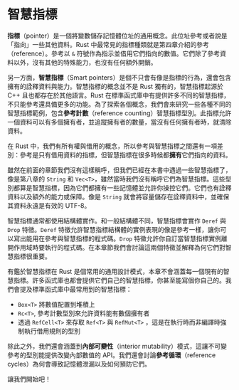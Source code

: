 # 智慧指標

**指標**（pointer）是一個將變數儲存記憶體位址的通用概念。此位址參考或者說是「指向」一些其他資料。Rust 中最常見的指標種類就是第四章介紹的參考（reference）。參考以 `&` 符號作為指示並借用它們指向的數值。它們除了參考資料以外，沒有其他的特殊能力，也沒有任何額外開銷。

另一方面，**智慧指標**（Smart pointers）是個不只會有像是指標的行為，還會包含擁有的詮釋資料與能力。智慧指標的概念並不是 Rust 獨有的，智慧指標起源於 C++ 且也都存在於其他語言。Rust 在標準函式庫中有提供許多不同的智慧指標，不只能參考還具備更多的功能。為了探索各個概念，我們會來研究一些各種不同的智慧指標範例，包含**參考計數**（reference counting）智慧指標型別。此指標允許一個資料可以有多個擁有者，並追蹤擁有者的數量，當沒有任何擁有者時，就清除資料。

在 Rust 中，我們有所有權與借用的概念，所以參考與智慧指標之間還有一項差別：參考是只有借用資料的指標，但智慧指標在很多時候都**擁有**它們指向的資料。

雖然在前面的章節我們沒有這樣稱呼，但我們已經在本書中遇過一些智慧指標了，像是第八章的 `String` 和 `Vec<T>`，雖然當時我們沒有稱呼它們為智慧指標。這些型別都算是智慧指標，因為它們都擁有一些記憶體並允許你操控它們。它們也有詮釋資料以及額外的能力或保障。像是 `String` 就會將容量儲存在詮釋資料中，並確保其資料永遠是有效的 UTF-8。

智慧指標通常都使用結構體實作。和一般結構體不同，智慧指標會實作 `Deref` 與 `Drop` 特徵。`Deref` 特徵允許智慧指標結構體的實例表現的像是參考一樣，讓你可以寫出能用在參考與智慧指標的程式碼。`Drop` 特徵允許你自訂當智慧指標實例離開作用域時要執行的程式碼。在本章節我們會討論這兩個特徵並解釋為何它們對智慧指標很重要。

有鑑於智慧指標在 Rust 是個常用的通用設計模式，本章不會涵蓋每一個現有的智慧指標。許多函式庫也都會提供它們自己的智慧指標，你甚至能寫個你自己的。我們會提及標準函式庫中最常用到的智慧指標：

* `Box<T>` 將數值配置到堆積上
* `Rc<T>`, 參考計數型別來允許資料能有數個擁有者
* 透過 `RefCell<T>` 來存取 `Ref<T>` 與 `RefMut<T>` ，這是在執行時而非編譯時強制執行借用規則的型別

除此之外，我們還會涵蓋到**內部可變性**（interior mutability）模式，這讓不可變參考的型別能提供改變內部數值的 API。我們還會討論**參考循環**（reference cycles）為何會導致記憶體泄漏以及如何預防它們。

讓我們開始吧！
